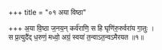 +++
title = "०१ अया विष्ठा"

+++
अ॒या वि॒ष्ठा ज॒नय॒न् कर्व॑राणि॒ स हि घृणि॑रु॒रुर्वरा॑य गा॒तुः ।  
स प्र॒त्युदै॑द् ध॒रुणं॒ मध्वो॒ अग्रं॒ स्वया॑ त॒न्वाऽत॒न्वऽमैरयत ॥१॥
